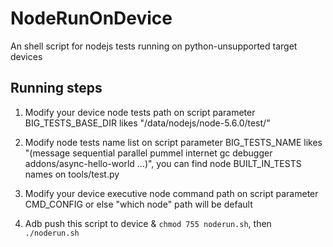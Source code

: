 # NodeRunOnDevice

An shell script for nodejs tests running on python-unsupported target devices

## Running steps

1. Modify your device node tests path on script parameter BIG_TESTS_BASE_DIR likes "/data/nodejs/node-5.6.0/test/"

2. Modify node tests name list on script parameter BIG_TESTS_NAME likes "(message sequential parallel pummel internet gc debugger addons/async-hello-world ...)", you can find node BUILT_IN_TESTS names on tools/test.py

3. Modify your device executive node command path on script parameter CMD_CONFIG or else "which node" path will be default

4. Adb push this script to device & `chmod 755 noderun.sh`, then `./noderun.sh`
